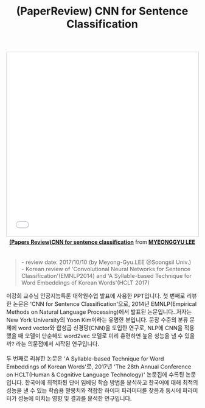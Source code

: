 ﻿---
title: "(PaperReview) CNN for Sentence Classification"
tags: 
  - Deep Learning
  - NLP
  - Paper Review
categories:
  - PaperReview
toc: false
comments: 
  provider: "disqus"
  disqus:
    shortname: "https-brstar96-github-io"
use_math: true
header:
  teaser: /assets/Images/paper-reviewkernel-predictingconvolutionalnetworksfordenoisingmontecarlorenderings-1-638.jpg
---
<center>
<iframe src="//www.slideshare.net/slideshow/embed_code/key/cCBLyyZrRbdEZD" width="595" height="485" frameborder="0" marginwidth="0" marginheight="0" scrolling="no" style="border:1px solid #CCC; border-width:1px; margin-bottom:5px; max-width: 100%;" allowfullscreen> </iframe> <div style="margin-bottom:5px"> <strong> <a href="//www.slideshare.net/ssuserc9d82a/cnnforsentenceclassification" title="(Papers Review)CNN for sentence classification" target="_blank"><font-size=11px>(Papers Review)CNN for sentence classification</font></a></strong> from <strong><a href="https://www.slideshare.net/ssuserc9d82a" target="_blank"><font-size=11px>MYEONGGYU LEE</a></strong> </div></center><br>

<Blockquote><span style="font-size:11pt">- review date: 2017/10/10 (by Meyong-Gyu.LEE @Soongsil Univ.)<br>- Korean review of 'Convolutional Neural Networks for Sentence Classification'(EMNLP2014) and 'A Syllable-based Technique for Word Embeddings of Korean Words'(HCLT 2017)</span></Blockquote>

<span style="font-size:11pt">
이강희 교수님 인공지능특론 대학원수업 발표에 사용한 PPT입니다. 첫 번째로 리뷰한 논문은 'CNN for Sentence Classification'으로, 2014년 EMNLP(Empirical Methods on Natural Language Processing)에서 발표된 논문입니다. 저자는 New York University의 Yoon Kim이라는 유명한 분입니다. 문장 수준의 분류 문제에 word vector와 합성곱 신경망(CNN)을 도입한 연구로, NLP에 CNN을 적용했을 때 모델이 단순해도 word2vec 모델로 미리 훈련하면 높은 성능을 낼 수 있을까? 라는 의문점에서 시작된 연구입니다.<br><br>
두 번째로 리뷰한 논문은 'A Syllable-based Technique for Word Embeddings of Korean Words'로, 2017년 'The 28th Annual Conference on HCLT(Human & Cognitive Language Technology)' 논문집에 수록된 논문입니다. 한국어에 최적화된 단어 임베딩 학습 방법을 분석하고 한국어에 대해 최적의 성능을 낼 수 있는 학습용 말뭉치와 적합한 하이퍼 파라미터를 찾음과 동시에 파라미터가 성능에 미치는 영향 및 결과를 분석한 연구입니다.<br>
